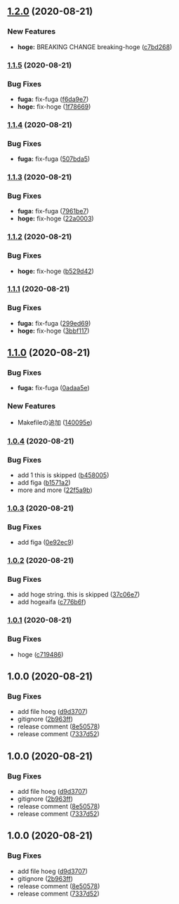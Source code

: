 ## [1.2.0](https://github.com/hamadakafu/sample-semantic-release/compare/v1.1.5...v1.2.0) (2020-08-21)


### New Features

* **hoge:** BREAKING CHANGE breaking-hoge ([c7bd268](https://github.com/hamadakafu/sample-semantic-release/commit/c7bd2683949d2b11e112dc9b19d63e20d6664512))

### [1.1.5](https://github.com/hamadakafu/sample-semantic-release/compare/v1.1.4...v1.1.5) (2020-08-21)


### Bug Fixes

* **fuga:** fix-fuga ([f6da9e7](https://github.com/hamadakafu/sample-semantic-release/commit/f6da9e74b01e8f9e43e76dab789d7d4be6a90e05))
* **hoge:** fix-hoge ([1f78669](https://github.com/hamadakafu/sample-semantic-release/commit/1f786697367b9967eaea6213d493e06bcd16bcf4))

### [1.1.4](https://github.com/hamadakafu/sample-semantic-release/compare/v1.1.3...v1.1.4) (2020-08-21)


### Bug Fixes

* **fuga:** fix-fuga ([507bda5](https://github.com/hamadakafu/sample-semantic-release/commit/507bda5fb79bf6b4d0ea4b79daef2de40587a637))

### [1.1.3](https://github.com/hamadakafu/sample-semantic-release/compare/v1.1.2...v1.1.3) (2020-08-21)


### Bug Fixes

* **fuga:** fix-fuga ([7961be7](https://github.com/hamadakafu/sample-semantic-release/commit/7961be75d57e61940109a277ebfad13ac7e1b3d3))
* **hoge:** fix-hoge ([22a0003](https://github.com/hamadakafu/sample-semantic-release/commit/22a00037abe68e2bafe25d65eba675f78bd295ea))

### [1.1.2](https://github.com/hamadakafu/sample-semantic-release/compare/v1.1.1...v1.1.2) (2020-08-21)


### Bug Fixes

* **hoge:** fix-hoge ([b529d42](https://github.com/hamadakafu/sample-semantic-release/commit/b529d424b46146811a7133f70e863a7f4c39dbce))

### [1.1.1](https://github.com/hamadakafu/sample-semantic-release/compare/v1.1.0...v1.1.1) (2020-08-21)


### Bug Fixes

* **fuga:** fix-fuga ([299ed69](https://github.com/hamadakafu/sample-semantic-release/commit/299ed6999606cde572fbdcd8eb5dbdcedda20a14))
* **hoge:** fix-hoge ([3bbf117](https://github.com/hamadakafu/sample-semantic-release/commit/3bbf117d65408aa7776d06c21b187869c62a5a83))

## [1.1.0](https://github.com/hamadakafu/sample-semantic-release/compare/v1.0.4...v1.1.0) (2020-08-21)


### Bug Fixes

* **fuga:** fix-fuga ([0adaa5e](https://github.com/hamadakafu/sample-semantic-release/commit/0adaa5e92c519e39bebaacdcae5a0c463f091f7a))


### New Features

* Makefileの追加 ([140095e](https://github.com/hamadakafu/sample-semantic-release/commit/140095ec223a72e6883fce450b49a9d51e3cd578))

### [1.0.4](https://github.com/hamadakafu/sample-semantic-release/compare/v1.0.3...v1.0.4) (2020-08-21)


### Bug Fixes

* add 1 this is skipped ([b458005](https://github.com/hamadakafu/sample-semantic-release/commit/b458005793c9af12c3a64ad4e6d9659a9c0ab806))
* add figa ([b1571a2](https://github.com/hamadakafu/sample-semantic-release/commit/b1571a27ee30f2055b0f36818281aad57c6b3945))
* more and more ([22f5a9b](https://github.com/hamadakafu/sample-semantic-release/commit/22f5a9b3f42b66c1a8a06603582b32a552cdaab7))

### [1.0.3](https://github.com/hamadakafu/sample-semantic-release/compare/v1.0.2...v1.0.3) (2020-08-21)


### Bug Fixes

* add figa ([0e92ec9](https://github.com/hamadakafu/sample-semantic-release/commit/0e92ec9a5d4ba87ca15c3d95c9cb4d7925feeed5))

### [1.0.2](https://github.com/hamadakafu/sample-semantic-release/compare/v1.0.1...v1.0.2) (2020-08-21)


### Bug Fixes

* add hoge string. this is skipped ([37c06e7](https://github.com/hamadakafu/sample-semantic-release/commit/37c06e7820f3d8544c17d81e5b8fdacfddfe82c6))
* add hogeaifa ([c776b6f](https://github.com/hamadakafu/sample-semantic-release/commit/c776b6fb6eca7685310770b96ab8326f06721f63))

### [1.0.1](https://github.com/hamadakafu/sample-semantic-release/compare/v1.0.0...v1.0.1) (2020-08-21)


### Bug Fixes

* hoge ([c719486](https://github.com/hamadakafu/sample-semantic-release/commit/c7194866a0feda23c6a49743ab03ee25ae166956))

## 1.0.0 (2020-08-21)


### Bug Fixes

* add file hoeg ([d9d3707](https://github.com/hamadakafu/sample-semantic-release/commit/d9d3707f5d67f74f2770e735f416e95c532691fe))
* gitignore ([2b963ff](https://github.com/hamadakafu/sample-semantic-release/commit/2b963fff50a0408030a10962228d4ea48bfdec9e))
* release comment ([8e50578](https://github.com/hamadakafu/sample-semantic-release/commit/8e5057820f8345dbec2c7bf4eae4f21d65c1dd62))
* release comment ([7337d52](https://github.com/hamadakafu/sample-semantic-release/commit/7337d52350d181f2f3fb945cb08311d9e22f235b))

## 1.0.0 (2020-08-21)


### Bug Fixes

* add file hoeg ([d9d3707](https://github.com/hamadakafu/sample-semantic-release/commit/d9d3707f5d67f74f2770e735f416e95c532691fe))
* gitignore ([2b963ff](https://github.com/hamadakafu/sample-semantic-release/commit/2b963fff50a0408030a10962228d4ea48bfdec9e))
* release comment ([8e50578](https://github.com/hamadakafu/sample-semantic-release/commit/8e5057820f8345dbec2c7bf4eae4f21d65c1dd62))
* release comment ([7337d52](https://github.com/hamadakafu/sample-semantic-release/commit/7337d52350d181f2f3fb945cb08311d9e22f235b))

## 1.0.0 (2020-08-21)


### Bug Fixes

* add file hoeg ([d9d3707](https://github.com/hamadakafu/sample-semantic-release/commit/d9d3707f5d67f74f2770e735f416e95c532691fe))
* gitignore ([2b963ff](https://github.com/hamadakafu/sample-semantic-release/commit/2b963fff50a0408030a10962228d4ea48bfdec9e))
* release comment ([8e50578](https://github.com/hamadakafu/sample-semantic-release/commit/8e5057820f8345dbec2c7bf4eae4f21d65c1dd62))
* release comment ([7337d52](https://github.com/hamadakafu/sample-semantic-release/commit/7337d52350d181f2f3fb945cb08311d9e22f235b))
